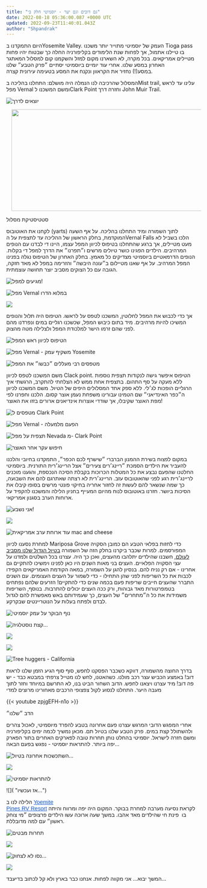 ```yaml
---
title: "גם דובים וגם יער - יוסמיטי חלק ב׳"
date: 2022-08-18 05:36:00.087 +0000 UTC
updated: 2022-09-23T11:40:01.043Z
author: "Shpandrak"
---
```


היום התמקדנו בYosemite Valley. העמק של יוסמיטי מתוייר יותר משכנו Tioga pass בו טיילנו אתמול, אך לפחות שנת הלימודים בקליפורניה החלה כך שבטוח יהיו פחות מטיילים אמריקאים. בכל מקרה, לא השארנו מקום למזל והשקמנו קום למסלול המאתגר האחרון במסע שלנו. אחרי עוד יומיים ביוסמיטי יסתיים ״פרק הטבע״ שלנו במסע(!) נחזיר את הקראוון ונקנח את המסע בטעימה עירונית קצרה.

המסלול שהרכיבה לנו הנמלה היה מושלם: התחלנו בהליכה בMist trail, עלינו עד לראש מפל Vernal ומשם המשכנו לClark Point וחזרה דרך John Muir Trail.  

![](IMG_1551-HEIC.jpg "יוצאים לדרך")

<a href="https://blogger.googleusercontent.com/img/a/AVvXsEhVaJ8Wr5PlLFVf4IAdiaIU1jHjU9OQhnTX2r4nlRZa-H0zyAYYo67-QAGzvBFVNWgifoJ977EsDAuChYNHPA_iv5WG3KZUAYFpRFbfFMg10zZ2Ze5puE88fBbE3BlZeXqNsqHzVk6-z0IrvogArGZCdMn29U0yCjdNIc3YOg_xtHi18LPk8T7T7mMDsQ" style="margin-left: 1em; margin-right: 1em; text-align: center;"><img data-original-height="743" data-original-width="1756" height="270" src="https://blogger.googleusercontent.com/img/a/AVvXsEhVaJ8Wr5PlLFVf4IAdiaIU1jHjU9OQhnTX2r4nlRZa-H0zyAYYo67-QAGzvBFVNWgifoJ977EsDAuChYNHPA_iv5WG3KZUAYFpRFbfFMg10zZ2Ze5puE88fBbE3BlZeXqNsqHzVk6-z0IrvogArGZCdMn29U0yCjdNIc3YOg_xtHi18LPk8T7T7mMDsQ=w640-h270" width="640"/></a>

סטטיסטיקת מסלול

לקחנו את האוטובוס (yarts) לתוך השמורה ומיד התחלנו בהליכה. על אף השעה המוקדמת, בחלק הראשון של ההליכה עד לתצפית על הVernal Falls הלכו בשביל לא מעט מטיילים, אך ברגע שהתחלנו בטיפוס לכיוון המפל עצמו, היינו די לבדנו עם הנופים המרהיבים. הילדים הפגינו כושר טיולים מרשים ו״תפרנו״ את הדרך למפל די בקלות. הנופים הדרמאטיים ביוסמיטי מצדיקים כל מאמץ. בחלק האחרון של הטיפוס נגלה בפנינו המפל המרהיב. על אף שאנו מטיילום ב״עונה היבשה״ והזרימה במפל לא מאד חזקה, הגובה עם כל הצוקים מסביב יוצר תחושה עוצמתית.

![](IMG_1197-HEIC.jpg "מגיעים למפל!")

![](EFFECTS.jpg "מפל Vernal במלוא הדרו")

![](IMG_1237-HEIC.jpg "")

אך כדי לכבוש את המפל לחלוטין, המשכנו לטפס על לראשו. הטיפוס היה תלול והנופים המשיכו להיות מרהיבים. מיד בתום כיבוש המפל, שכשכנו רגליים במים ונפרדנו מהם לפני שהם זרמו הישר למלכודת המפל ולצלילה מטה מהצוק. 

![](IMG_1247-HEIC.jpg "הטיפוס לכיוון ראש המפל")

![](IMG_1253-HEIC.jpg "מפל Vernal - משקיף עמק Yosemite")

![](IMG_1611-HEIC.jpg "מטפסים רבי מעללים ״כבשו״ את המפל")

משם המשכנו לטפס לכיוון Clack point. הטיפוס איפשר גישה לנקודות תצפית נוספות ללא מעקה על סף התהום. בתצפית אחת ממש לא הצלחתי להתקרב, הרגשתי איך הרגליים הופכות לג׳לי. ללא ספק אחד המסלולים היפים של הטיול. משם המשכנו לכיוון ה״כפר האינדיאני״ שם הטמינו עבורינו משפחת נעמן אוצר קסום. הלכנו וחפרנו לפי מפת האוצר שקיבלו, אך שודדי אוצרות אינדיאנים ארורים בזזו את האוצר!

![](IMG_1624-HEIC.jpg "מטפסים ל Clark Point")

![](IMG_1295-HEIC.jpg "מפל Vernal - הפעם מלמעלה")

![](IMG_1314-HEIC.jpg "תצפית על מפל Nevada מ- Clark Point")

![](IMG_1661-HEIC.jpg "חיפוש עקר אחר האוצר")

במקום לפצוח בשירת ההמנון הברברי ״שישרף לכם הכפר״, התמקדנו בחיובי והלכנו להעביר את הילדים הסמכת ״ריינג׳רים צעירים״ אצל הריינג׳רית התורנית. ביוסמיטי החלטנו שהפעם נבצע את כל המטלות הכרוכות בקבלת הסיכה הנכספת, והגענו מוכנים לריינג׳רית רגע לפני שהאוטובוס עזב. הריינג׳רית לא רצתה שאתרגם להם את השבועה, כך שמה שנשאר להם לעשות זה לחזור אחריה בחיקוי פונטי מרשים בסופו קיבלו את הסיכות ביושר. חזרנו באוטובוס לנוח מהיום המעייף בחניון הלילה והמשכנו להקפיד על ארוחות הערב בסגנון אמריקאי.

![](IMG_1345-HEIC.jpg "אני נשבע!")

![](IMG_1350-HEIC.jpg "")

![](IMG_1361-HEIC.jpg "עוד ארוחת ערב אמריקאית mac and cheese")

למחרת נסענו לכיוון Mariposa Grove כדי לחזות בפלאי הטבע הם כמובן הסקויה המפורסמים. למרות שכבר ביקרנו בחלק הזה של השמורה <a href="https://shpandrak.blogspot.com/2012/04/blog-post.html">בטיול הגדול שלנו מסביב לעולם</a>, חשבנו שהילדים יתלהבו מהעצים, ואכן כך היה. עצרנו בכל השלטים ולמדנו על עצי הסקויה הפלאיים. העצים בני מאות השנים היו כאן לפנינו וימשיכו להתקיים גם אחרינו - אם רק נניח להם. בנסיון להגן על השמורה, במאה הקודמת האמריקאים הקפידו לכבות את כל השריפות לפני שהן התחילו - כדי לשמור על העצים העצומים. עם השנים התברר שהעצים חייבים שריפות פעם בכמה שנים כדי להתקיים! הזרעים שלהם נפתחים בטמפרטורות מאד גבוהות, ורק ככה העצים יכולים להתרבות. בנוסף, השריפות משמידות את כל ה״מתחרים״ של העצים, כך שעמידותם באש מאפשרת להם לגדול לבדם ולפתח בעלות על הנוטריינטים שבקרקע. 

![](IMG_1365-HEIC.jpg "נוף הבוקר על עמק יוסמיטי")

![](dsc_0909_7992229102_o-COLLAGE.jpg "קצת נוסטלגיה...")

![](IMG_1692-HEIC.jpg "")

![](IMG_1405-HEIC.jpg "")

![](IMG_1412-HEIC.jpg "Tree huggers - California")

בדרך החוצה מהשמורה, דווקא כשכבר הפסקנו לחפש, סוף סוף הגיע הזמן שלנו לראות דוב! באמצע הכביש עצר רכב מולנו. כשהאטנו, לחש לנו מטייל צרפתי במבטא כבד - יש פה דוב! מיד עצרנו ויצאנו לחפש. הדוב השחור הביט בנו, לא התרשם במיוחד וחזר לתוך מעבה היער. התחלנו לנסוע לקול צפצופי הרכבים מאחורינו מרוצים למדי

{{< youtube zpjgEFH-n1o >}}

הדב ״שלנו״

אחרי המפגש הדובי המרגש עצרנו פעם אחרונה בטבע להפרד מיוסמיטי, לאכול צהרים ולהשתולל קצת במים. פרק הטבע שלנו בטיול תם. מכאן נמשיך לכמה ימים בקליפורניה ומשם חזרה לישראל. יוסמיטי בהחלט נותן תחרות טובה לפארקים האחרים בתור הפארק יפה ביותר. להתראות יוסמיטי - נפגש בפעם הבאה...

![](IMG_1438-HEIC.jpg "השתכשכות אחרונה בטיול...")

![](IMG_1467-HEIC.jpg "")

![](IMG_1475-HEIC.jpg "להתראות יוסמיטי")

![]( "אז ועכשיו...")

הלילה לנו ב <a href="https://yosemitepinesrv.com/" style="text-align: left; text-decoration-line: none;"><span style="color: #1155cc; font-family: Arial; font-size: 11pt; font-variant-east-asian: normal; font-variant-numeric: normal; text-decoration-line: underline; text-decoration-skip-ink: none; vertical-align: baseline; white-space: pre-wrap;">Yoemite Pines RV Resort</span></a> לקראת נסיעה מערבה למחרת בבוקר. המקום היה יפה ומרווח והיתה בו  פינת חי שהילדים מאד אהבו. במשך שעה ארוכה עשו הילדים פרצופים ״מי צוחק ראשון״ עם למה מדובללת. 

![](IMG_1793-HEIC.jpg "תחרות מבטים")

![](IMG_1785-HEIC.jpg "")

![](IMG_1790-HEIC.jpg "נסו לא לצחוק...")

![](IMG_1495-HEIC.jpg "")

המשך יבוא... אני מקווה לפחות. אנחנו כבר בארץ ולא קל לכתוב בדיעבד...
